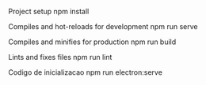 
Project setup
npm install

Compiles and hot-reloads for development
npm run serve

Compiles and minifies for production
npm run build

Lints and fixes files
npm run lint

Codigo de inicializacao 
npm run electron:serve
